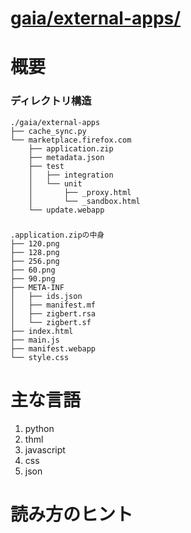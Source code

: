 # [gaia/external-apps/](http://mxr.mozilla.org/gaia/source/external-apps/)

# 概要


### ディレクトリ構造

```
./gaia/external-apps
├── cache_sync.py
└── marketplace.firefox.com
    ├── application.zip
    ├── metadata.json
    ├── test
    │   ├── integration
    │   └── unit
    │       ├── _proxy.html
    │       └── _sandbox.html
    └── update.webapp

```

### 

```
.application.zipの中身
├── 120.png
├── 128.png
├── 256.png
├── 60.png
├── 90.png
├── META-INF
│   ├── ids.json
│   ├── manifest.mf
│   ├── zigbert.rsa
│   └── zigbert.sf
├── index.html
├── main.js
├── manifest.webapp
└── style.css

```


# 主な言語

 1. python 
 1. thml
 1. javascript
 1. css
 1. json

# 読み方のヒント

